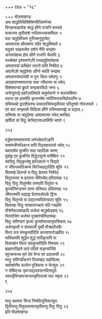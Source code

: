 +++
title = "१६"

+++
षोडशखण्डः  
अथ श्राद्धतिथिविशेषेणविधिवर्णनम्  
पिण्डान्वाहार्यकं श्राद्धं क्षीणे राजनि शस्यते  
वासरस्य तृतीयांशे नातिसन्ध्यासमीपतः  १  
यदा चतुर्द्दशीयामं तुरीयमनुपूरयेत्  
अमावास्या क्षीयमाणा तदैव श्राद्धमिष्यते  २  
यदुक्तं यदहस्त्वेव दर्शनं नैति चन्द्रमाः  
अनयापेक्षया ज्ञेयं क्षीणे राजनि चेत्यपि  ३  
यच्चोक्तं दृश्यमानेऽपि तच्चतुर्द्दश्यपेक्षया  
अमावास्यां प्रतीक्षेत तदन्ते वापि निर्वपेत्  ४  
अष्टमेंऽशे चतुर्द्दश्याः क्षीणो भवति चन्द्रमाः  
अमावास्याष्टमांशे च पुनः किल भवेदणुः  ५  
आग्रहायण्यमावास्या तथा ज्यैष्ठस्य या भवेत्  
विशेषमाभ्यां ब्रुवते चन्द्रचारविदो जनाः  ६  
अत्रेन्दुराद्ये प्रहरेऽवतिष्ठते चतुर्थभागो न कलावशिष्टः  
तदन्त एव क्षयमेति कृत्स्नमेवं ज्योतिश्चक्रविदोवदन्ति  ७  
यस्मिन्नब्दे द्वादशैकश्च यव्यस्तस्मिंस्तृतीयया परिदृश्यो नोपजायते  ।  
एवं चारं चन्द्रमसो विदित्वा क्षीणे तस्मिन्नपराह्णे च दद्यात्  ८  
सम्मिश्रा या चतुर्दश्या आमावास्या भवेत् क्वचित्  
खर्वितां तां विदुः केचिद्गताध्वामिति चापरे  ९  

२५३  

वर्द्धमानाममावास्यां लभेच्चेदपरेऽहनि  
यामांस्त्रीनधिकान् वापि पितृयज्ञस्ततो भवेत्    १०  
पक्षादावेव कुर्व्वीत सदा पक्षादिकं चरुम्  
पूर्वाह्ण एव कुर्व्वन्ति विद्धेऽप्युन्ये मनीषिणः  ११  
स्वपितुः पितृकृत्येषु ह्यधिकारो न विद्यते  
न जीवन्तमतिक्रम्य किञ्चिदद्यादिति श्रुतिः  १२  
पितामहे ध्रियन्ते च पितुः प्रेतस्य निर्वपेत्  
पितुस्तस्य च वृत्तस्य जीवेच्चेत् प्रपितामहः  १३  
पितुः पितुः पितुश्चैव तस्यापि पितुरेव च  
कुर्य्यात्पिण्डत्रयं यस्य संस्थितः प्रपितामहः  १४  
जीवन्तमपि दद्याद्वा प्रेतायान्नोदके द्विजः  
पितुः पितृभ्यो वा दद्यात्स्वपितेत्यपरा श्रुतिः  १५  
पितामहः पितुः पश्चात्पञ्चत्वं यदि गच्छति  
पौत्रेणैकादशाहादि कर्तव्यं श्राद्धषोडशम्  १६  
नैतत्पौत्रेण कर्त्तव्यं पुत्रवांश्चेत्पितामहः  
पितुः सपिण्डनं कृत्वा कुर्य्यान्मासानुमासिकम्  १७  
असंस्कृतौ न संस्कार्यौ पूर्व्वौ पौत्रप्रपौत्रकैः  
पितरं तत्र संस्कुर्य्यादिति कात्यायनोऽब्रवीत्  १८  
पापिष्ठमति शुद्धेन शुद्धं पापीकृतापि वा  
पितामहेन पितरं संस्कुर्य्यादिति निश्चयः  १९  
ब्राह्मणादिहते ताते पतिते सङ्गवर्जिते  
व्युत्क्रमाच्च मृते देयं येभ्य एव ददात्यसौ  २०  
मातुः सपिण्डीकरणं पितामह्या सहोदितम्  
यथोक्तेनैव कल्पेन पुत्रिकया न चेत्सुतः  २१  
न योषिद्भ्यः पृथग्दद्यादवसानदिनादृते  
स्वभर्तृपिण्डमात्राभ्यस्तृप्तिरासां यतः स्मृता  २२  
र्  

२५४  

मातुः प्रथमतः पिण्डं निर्व्वपेत्पुत्रिकासुतः  
द्वितीयन्तु पितुस्तस्यास्तृतीयन्तु पितुः पितुः  २३  
इति षोडशखण्डः  
